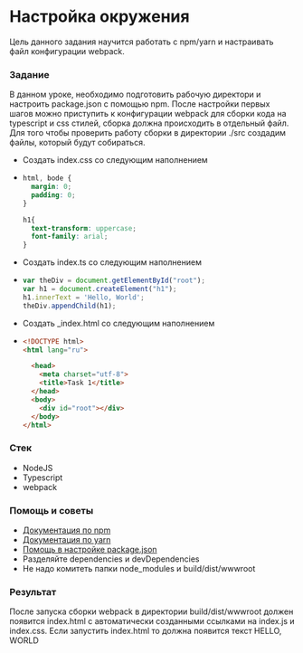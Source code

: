 # Настройка окружения

Цель данного задания научится работать с npm/yarn и настраивать файл конфигурации webpack.

### Задание

В данном уроке, необходимо подготовить рабочую директори и настроить package.json с помощью npm. После настройки первых шагов можно приступить к конфигурации webpack для сборки кода на typescript и css стилей, сборка должна происходить в отдельный файл. Для того чтобы проверить работу сборки в директории ./src создадим файлы, который будут собираться.

* Создать index.css со следующим наполнением
* ```css
  html, bode {
    margin: 0;
    padding: 0;
  }

  h1{
    text-transform: uppercase;
    font-family: arial;
  }
  ```
* Создать index.ts со следующим наполнением

* ```js
  var theDiv = document.getElementById("root");
  var h1 = document.createElement("h1");
  h1.innerText = 'Hello, World';
  theDiv.appendChild(h1);
  ```
* Создать \_index.html со следующим наполнением
* ```html
  <!DOCTYPE html>
  <html lang="ru">

    <head>
      <meta charset="utf-8">
      <title>Task 1</title>
    </head>
    <body>
      <div id="root"></div>
    </body>
  </html>
  ```

### Стек

* NodeJS
* Typescript
* webpack

### Помощь и советы

* [Документация по npm](https://docs.npmjs.com)
* [Документация по yarn](https://yarnpkg.com/en/docs)
* [Помощь в настройке package.json](https://docs.npmjs.com/cli/init)
* Разделяйте dependencies и devDependencies
* Не надо комитеть папки node\_modules и build/dist/wwwroot

### Результат

После запуска сборки webpack в директории build/dist/wwwroot должен появится index.html c автоматически созданными ссылками на index.js и index.css. Если запустить index.html то должна появится текст HELLO, WORLD


